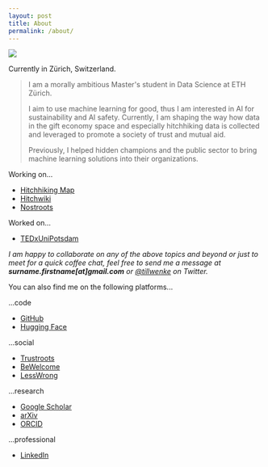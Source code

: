 ```yaml
---
layout: post
title: About
permalink: /about/
---
```


![](https://raw.githubusercontent.com/tillwenke/tillwenke.github.io/main/favicon.ico)

Currently in Zürich, Switzerland.

> I am a morally ambitious Master's student in Data Science at ETH Zürich.
>
> I aim to use machine learning for good, thus I am interested in AI for sustainability and AI safety. Currently, I am shaping the way how data in the gift economy space and especially hitchhiking data is collected and leveraged to promote a society of trust and mutual aid.
> 
> Previously, I helped hidden champions and the public sector to bring machine learning solutions into their organizations.

Working on...
- [Hitchhiking Map](https://hitchmap.com/)
- [Hitchwiki](https://hitchwiki.org/en/Main_Page)
- [Nostroots](https://github.com/Trustroots/nostroots)

Worked on...
- [TEDxUniPotsdam](https://tedxunipotsdam.de/)

*I am happy to collaborate on any of the above topics and beyond or just to meet for a quick coffee chat, feel free to send me a message at **surname.firstname[at]gmail.com** or [@tillwenke](https://x.com/tillwenke) on Twitter.*

You can also find me on the following platforms...

...code
- [GitHub](https://github.com/tillwenke)
- [Hugging Face](https://huggingface.co/tillwenke)

...social

- [Trustroots](https://www.trustroots.org/profile/tillwenke)
- [BeWelcome](https://bewelcome.org/members/TillWenke)
- [LessWrong](https://www.lesswrong.com/users/till-wenke)

...research
- [Google Scholar](https://scholar.google.com/citations?hl=en&user=JAERRYgAAAAJ)
- [arXiv](https://arxiv.org/a/wenke_t_1.html)
- [ORCID](https://orcid.org/my-orcid?orcid=0009-0001-2367-8194)

...professional
- [LinkedIn](https://www.linkedin.com/in/till-wenke/)

